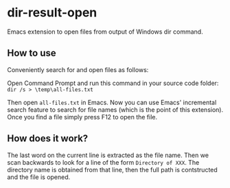 # dir-result-open
Emacs extension to open files from output of Windows dir command.

## How to use
Conveniently search for and open files as follows:

Open Command Prompt and run this command in your source code folder:
`dir /s > \temp\all-files.txt`

Then open `all-files.txt` in Emacs. Now you can use Emacs' incremental search feature to search for file names (which is the point of this extension). Once you find a file simply press F12 to open the file.

## How does it work?
The last word on the current line is extracted as the file name. Then we scan backwards to look for a line of the form `Directory of XXX`. The directory name is obtained from that line, then the full path is contstructed and the file is opened.
